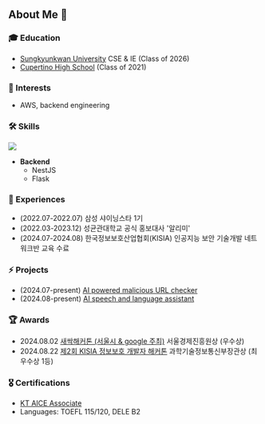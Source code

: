 ## About Me 🍒

### 🎓 Education
- [Sungkyunkwan University](https://www.skku.ac.kr/skku/index.do) CSE & IE (Class of 2026)
- [Cupertino High School](https://chs.fuhsd.org/) (Class of 2021)

### 👾 Interests
- AWS, backend engineering

### 🛠️ Skills
<p>
  <a href="https://skillicons.dev">
    <img src="https://skillicons.dev/icons?i=c,cpp,nestjs,python" />
  </a>
  <br/>
</p>

- **Backend**
  - NestJS
  - Flask
  
### 🚀 Experiences
- (2022.07-2022.07) 삼성 샤이닝스타 1기
- (2022.03-2023.12) 성균관대학교 공식 홍보대사 '알리미'
- (2024.07-2024.08) 한국정보보호산업협회(KISIA) 인공지능 보안 기술개발 네트워크반 교육 수료

### ⚡ Projects
- (2024.07-present) [AI powered malicious URL checker](https://github.com/racheliee/kisia-project)
- (2024.08-present) [AI speech and language assistant](https://github.com/archi-corp)

### 🏆 Awards
- 2024.08.02 [새싹해커톤 (서울시 & google 주최)](https://www.yna.co.kr/view/AKR20240802119700004) 서울경제진흥원상 (우수상)
- 2024.08.22 [제2회 KISIA 정보보호 개발자 해커톤](https://www.boannews.com/media/view.asp?idx=132213&direct=mobile) 과학기술정보통신부장관상 (최우수상 1등)

### 🎖️ Certifications
- [KT AICE Associate](https://www.openbadge-global.com/ns/portal/openbadge/public/assertions/detail/azMvZ09Wa1I2c3FnMnA5TTlSQ0tPdz09)
- Languages: TOEFL 115/120, DELE B2
